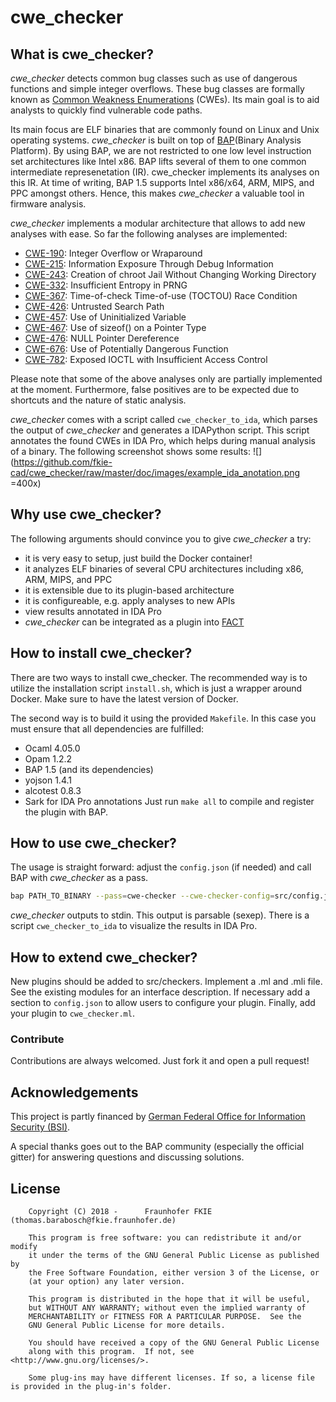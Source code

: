 # cwe_checker #
## What is cwe_checker? ## 
*cwe_checker* detects common bug classes such as use of dangerous functions and simple integer overflows. These bug classes are formally known as [Common Weakness Enumerations](https://cwe.mitre.org/) (CWEs). Its main goal is to aid analysts to quickly find vulnerable code paths.

Its main focus are ELF binaries that are commonly found on Linux and Unix operating systems. *cwe_checker* is built on top of [BAP](https://github.com/BinaryAnalysisPlatform/bap)(Binary Analysis Platform). By using BAP, we are not restricted to one low level instruction set architectures like Intel x86. BAP lifts several of them to one common intermediate represenetation (IR). cwe_checker implements its analyses on this IR. At time of writing, BAP 1.5 supports Intel x86/x64, ARM, MIPS, and PPC amongst others. Hence, this makes *cwe_checker* a valuable tool in firmware analysis.

*cwe_checker* implements a modular architecture that allows to add new analyses with ease. So far the following analyses are implemented:
- [CWE-190](https://cwe.mitre.org/data/definitions/190.html): Integer Overflow or Wraparound
- [CWE-215](https://cwe.mitre.org/data/definitions/215.html): Information Exposure Through Debug Information 
- [CWE-243](https://cwe.mitre.org/data/definitions/243.html): Creation of chroot Jail Without Changing Working Directory
- [CWE-332](https://cwe.mitre.org/data/definitions/332.html): Insufficient Entropy in PRNG
- [CWE-367](https://cwe.mitre.org/data/definitions/367.html): Time-of-check Time-of-use (TOCTOU) Race Condition
- [CWE-426](https://cwe.mitre.org/data/definitions/426.html): Untrusted Search Path
- [CWE-457](https://cwe.mitre.org/data/definitions/457.html): Use of Uninitialized Variable
- [CWE-467](https://cwe.mitre.org/data/definitions/467.html): Use of sizeof() on a Pointer Type
- [CWE-476](https://cwe.mitre.org/data/definitions/476.html): NULL Pointer Dereference
- [CWE-676](https://cwe.mitre.org/data/definitions/676.html): Use of Potentially Dangerous Function
- [CWE-782](https://cwe.mitre.org/data/definitions/782.html): Exposed IOCTL with Insufficient Access Control

Please note that some of the above analyses only are partially implemented at the moment. Furthermore, false positives are to be expected due to shortcuts and the nature of static analysis.

*cwe_checker* comes with a script called `cwe_checker_to_ida`, which parses the output of *cwe_checker* and generates a IDAPython script. This script annotates the found CWEs in IDA Pro, which helps during manual analysis of a binary. The following screenshot shows some results:
![](https://github.com/fkie-cad/cwe_checker/raw/master/doc/images/example_ida_anotation.png =400x)
## Why use cwe_checker? ##
The following arguments should convince you to give *cwe_checker* a try:
- it is very easy to setup, just build the Docker container!
- it analyzes ELF binaries of several CPU architectures including x86, ARM, MIPS, and PPC
- it is extensible due to its plugin-based architecture
- it is configureable, e.g. apply analyses to new APIs
- view results annotated in IDA Pro
- *cwe_checker* can be integrated as a plugin into [FACT](https://github.com/fkie-cad/FACT_core) 
## How to install cwe_checker? ##
There are two ways to install cwe_checker. The recommended way is to utilize the installation script `install.sh`, which is just a wrapper around Docker. Make sure to have the latest version of Docker. 

The second way is to build it using the provided `Makefile`. In this case you must ensure that all dependencies are fulfilled:
- Ocaml 4.05.0
- Opam 1.2.2
- BAP 1.5 (and its dependencies)
- yojson 1.4.1
- alcotest 0.8.3
- Sark for IDA Pro annotations
Just run `make all` to compile and register the plugin with BAP.
## How to use cwe_checker? ##
The usage is straight forward: adjust the `config.json` (if needed) and call BAP with *cwe_checker* as a pass.
``` bash
bap PATH_TO_BINARY --pass=cwe-checker --cwe-checker-config=src/config.json
```
*cwe_checker* outputs to stdin. This output is parsable (sexep). There is a script `cwe_checker_to_ida` to visualize the results in IDA Pro.
## How to extend cwe_checker? ##
New plugins should be added to src/checkers. Implement a .ml and .mli file. See the existing modules for an interface description. If necessary add a section to `config.json` to allow users to configure your plugin. Finally, add your plugin to `cwe_checker.ml`.
### Contribute ###
Contributions are always welcomed. Just fork it and open a pull request!
## Acknowledgements ##
This project is partly financed by [German Federal Office for Information Security (BSI)](https://www.bsi.bund.de).

A special thanks goes out to the BAP community (especially the official gitter) for answering questions and discussing solutions. 
## License
```
    Copyright (C) 2018 -      Fraunhofer FKIE  (thomas.barabosch@fkie.fraunhofer.de)

    This program is free software: you can redistribute it and/or modify
    it under the terms of the GNU General Public License as published by
    the Free Software Foundation, either version 3 of the License, or
    (at your option) any later version.

    This program is distributed in the hope that it will be useful,
    but WITHOUT ANY WARRANTY; without even the implied warranty of
    MERCHANTABILITY or FITNESS FOR A PARTICULAR PURPOSE.  See the
    GNU General Public License for more details.

    You should have received a copy of the GNU General Public License
    along with this program.  If not, see <http://www.gnu.org/licenses/>.
    
    Some plug-ins may have different licenses. If so, a license file is provided in the plug-in's folder.
```
